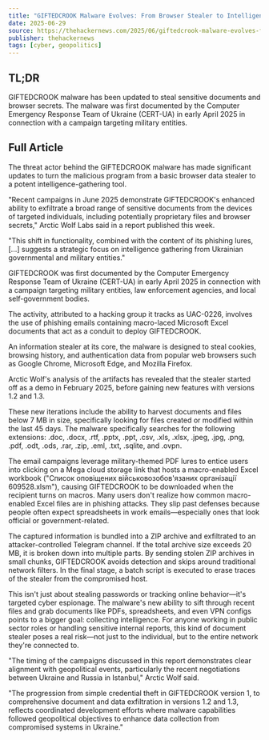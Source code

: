 ```yaml
---
title: "GIFTEDCROOK Malware Evolves: From Browser Stealer to Intelligence-Gathering Tool"
date: 2025-06-29
source: https://thehackernews.com/2025/06/giftedcrook-malware-evolves-from.html
publisher: thehackernews
tags: [cyber, geopolitics]
---
```


## TL;DR

GIFTEDCROOK malware has been updated to steal sensitive documents and browser secrets. The malware was first documented by the Computer Emergency Response Team of Ukraine (CERT-UA) in early April 2025 in connection with a campaign targeting military entities.

## Full Article

The threat actor behind the GIFTEDCROOK malware has made significant updates to turn the malicious program from a basic browser data stealer to a potent intelligence-gathering tool.

"Recent campaigns in June 2025 demonstrate GIFTEDCROOK's enhanced ability to exfiltrate a broad range of sensitive documents from the devices of targeted individuals, including potentially proprietary files and browser secrets," Arctic Wolf Labs said in a report published this week.

"This shift in functionality, combined with the content of its phishing lures, [...] suggests a strategic focus on intelligence gathering from Ukrainian governmental and military entities."

GIFTEDCROOK was first documented by the Computer Emergency Response Team of Ukraine (CERT-UA) in early April 2025 in connection with a campaign targeting military entities, law enforcement agencies, and local self-government bodies.

The activity, attributed to a hacking group it tracks as UAC-0226, involves the use of phishing emails containing macro-laced Microsoft Excel documents that act as a conduit to deploy GIFTEDCROOK.

An information stealer at its core, the malware is designed to steal cookies, browsing history, and authentication data from popular web browsers such as Google Chrome, Microsoft Edge, and Mozilla Firefox.

Arctic Wolf's analysis of the artifacts has revealed that the stealer started off as a demo in February 2025, before gaining new features with versions 1.2 and 1.3.

These new iterations include the ability to harvest documents and files below 7 MB in size, specifically looking for files created or modified within the last 45 days. The malware specifically searches for the following extensions: .doc, .docx, .rtf, .pptx, .ppt, .csv, .xls, .xlsx, .jpeg, .jpg, .png, .pdf, .odt, .ods, .rar, .zip, .eml, .txt, .sqlite, and .ovpn.

The email campaigns leverage military-themed PDF lures to entice users into clicking on a Mega cloud storage link that hosts a macro-enabled Excel workbook ("Список оповіщених військовозобов'язаних організації 609528.xlsm"), causing GIFTEDCROOK to be downloaded when the recipient turns on macros. Many users don't realize how common macro-enabled Excel files are in phishing attacks. They slip past defenses because people often expect spreadsheets in work emails—especially ones that look official or government-related.

The captured information is bundled into a ZIP archive and exfiltrated to an attacker-controlled Telegram channel. If the total archive size exceeds 20 MB, it is broken down into multiple parts. By sending stolen ZIP archives in small chunks, GIFTEDCROOK avoids detection and skips around traditional network filters. In the final stage, a batch script is executed to erase traces of the stealer from the compromised host.

This isn't just about stealing passwords or tracking online behavior—it's targeted cyber espionage. The malware's new ability to sift through recent files and grab documents like PDFs, spreadsheets, and even VPN configs points to a bigger goal: collecting intelligence. For anyone working in public sector roles or handling sensitive internal reports, this kind of document stealer poses a real risk—not just to the individual, but to the entire network they're connected to.

"The timing of the campaigns discussed in this report demonstrates clear alignment with geopolitical events, particularly the recent negotiations between Ukraine and Russia in Istanbul," Arctic Wolf said.

"The progression from simple credential theft in GIFTEDCROOK version 1, to comprehensive document and data exfiltration in versions 1.2 and 1.3, reflects coordinated development efforts where malware capabilities followed geopolitical objectives to enhance data collection from compromised systems in Ukraine."